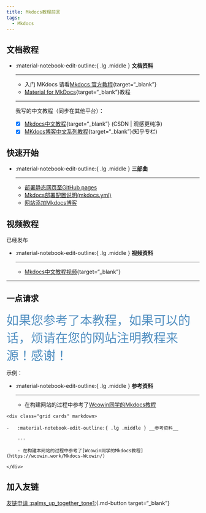 ```yaml
---
title: Mkdocs教程前言
tags:
  - Mkdocs
---
```


## 文档教程

<div class="grid cards" markdown>

-   :material-notebook-edit-outline:{ .lg .middle } __文档资料__

    ---
    - 入门 MKdocs 请看[Mkdocs 官方教程](https://www.mkdocs.org/user-guide/writing-your-docs/){target=“_blank”}
    - [Material for MkDocs](https://squidfunk.github.io/mkdocs-material/){target=“_blank”}教程  
    --- 
    我写的中文教程（同步在其他平台）：  

    - [x] [Mkdocs中文教程](https://blog.csdn.net/m0_63203517/category_12472184.html?spm=1001.2014.3001.5482){target=“_blank”} (CSDN | 观感更纯净)    
    - [x] [MKdocs博客中文系列教程](https://www.zhihu.com/column/c_1754218140098387968){target=“_blank”}(知乎专栏)  

</div>



<!-- 入门 MKdocs 请看官方教程:   
[Mkdocs 官方教程](https://www.mkdocs.org/user-guide/writing-your-docs/){target=“_blank”}

Mkdocs Materials 教程:   
[Mkdocs Materials](https://squidfunk.github.io/mkdocs-material/){target=“_blank”}

我写的中文教程（同步在其他平台）：    
[Mkdocs中文教程](https://blog.csdn.net/m0_63203517/category_12472184.html?spm=1001.2014.3001.5482){target=“_blank”} (CSDN | 观感更纯净)    
[MKdocs博客中文系列教程](https://www.zhihu.com/column/c_1754218140098387968){target=“_blank”}(知乎专栏)   -->

## 快速开始

<div class="grid cards" markdown>

-   :material-notebook-edit-outline:{ .lg .middle } __三部曲__

    ---
    - [部署静态网页至GitHub pages](mkdocs1.md)
    - [Mkdocs部署配置说明(mkdocs.yml)](mkdocs2.md)
    - [网站添加Mkdocs博客](mkdocsblog.md)

</div>

## 视频教程


已经发布  


<div class="grid cards" markdown>

-   :material-notebook-edit-outline:{ .lg .middle } __视频资料__

    ---

    - [Mkdocs中文教程视频](https://space.bilibili.com/1407028951/lists/4566631?type=series){target=“_blank”}

</div>



<!-- <style>
/* 隐藏导航栏和目录 */
.md-sidebar--primary, .md-nav--secondary {
    display: none;
}

/* 调整中间内容的宽度 */
.md-main {
    width: 130%;
    margin: 0 auto;
    padding: 0 20px; 
}
</style> -->
---

## 一点请求

<font  color= #518FC1 size=6 class="ml3">如果您参考了本教程，如果可以的话，烦请在您的网站注明教程来源！感谢！</font>
<script src="https://cdnjs.cloudflare.com/ajax/libs/animejs/2.0.2/anime.min.js"></script>

示例：
<div class="grid cards" markdown>

-   :material-notebook-edit-outline:{ .lg .middle } __参考资料__

    ---

    - 在构建网站的过程中参考了[Wcowin同学的Mkdocs教程](https://wcowin.work/Mkdocs-Wcowin/)

</div>

```
<div class="grid cards" markdown>

-   :material-notebook-edit-outline:{ .lg .middle } __参考资料__

    ---

    - 在构建本网站的过程中参考了[Wcowin同学的Mkdocs教程](https://wcowin.work/Mkdocs-Wcowin/)

</div>
```

## 加入友链

[友链申请 :palms_up_together_tone1:](https://wcowin.work/link.html){.md-button target=“_blank”}